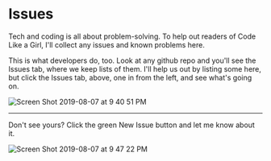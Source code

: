 # Issues
Tech and coding is all about problem-solving. To help out readers of Code Like a Girl, I'll collect any issues and known problems here. 

This is what developers do, too. Look at any github repo and you'll see the Issues tab, where we keep lists of them. I'll help us out by listing some here, but click the Issues tab, above, one in from the left, and see what's going on. 

![Screen Shot 2019-08-07 at 9 40 51 PM](https://user-images.githubusercontent.com/50973555/62669110-6a1e2100-b95c-11e9-85b5-d6e0adaf0927.png)

_____________________________________________________________________________
Don't see yours? Click the green New Issue button and let me know about it. 

![Screen Shot 2019-08-07 at 9 47 22 PM](https://user-images.githubusercontent.com/50973555/62669335-3a234d80-b95d-11e9-8de7-3d933a74bd32.png)
